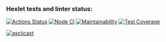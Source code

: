 ### Hexlet tests and linter status:
[![Actions Status](https://github.com/atrya-trezer/frontend-project-46/workflows/hexlet-check/badge.svg)](https://github.com/atrya-trezer/frontend-project-46/actions)
[![Node CI](https://github.com/atrya-trezer/frontend-project-46/workflows/Node%20CI/badge.svg)](https://github.com/atrya-trezer/frontend-project-46/actions)
[![Maintainability](https://api.codeclimate.com/v1/badges/36a90144627d99137b7a/maintainability)](https://codeclimate.com/github/atrya-trezer/frontend-project-46/maintainability)
[![Test Coverage](https://api.codeclimate.com/v1/badges/36a90144627d99137b7a/test_coverage)](https://codeclimate.com/github/atrya-trezer/frontend-project-46/test_coverage)

[![asciicast](https://asciinema.org/a/8mNQJVqDyCXzr6OJnspT88oUh.svg)](https://asciinema.org/a/8mNQJVqDyCXzr6OJnspT88oUh)

